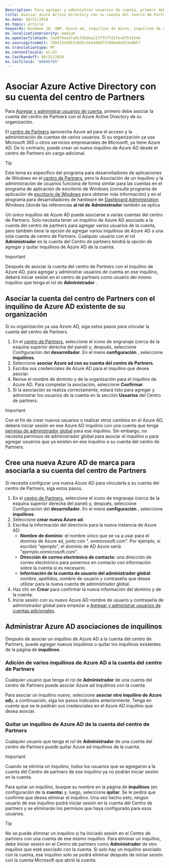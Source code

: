 ```yaml
---
Description: Para agregar y administrar usuarios de cuenta, primero debe asociar la cuenta del centro de Partners con el Azure Active Directory de su organización.
title: Asociar Azure Active Directory con su cuenta del centro de Partners
ms.date: 10/31/2018
ms.topic: article
keywords: Windows 10, UWP, Azure ad, inquilino de Azure, inquilino de AAD, inquilino de Azure ad, administración de inquilinos, inquilinos
ms.localizationpriority: medium
ms.openlocfilehash: fa26f4ea3fa91f43dea117ff5ffd2fec87514544
ms.sourcegitcommit: 720413d2053c8d5c5b34d6873740be6e913a4857
ms.translationtype: MT
ms.contentlocale: es-ES
ms.lasthandoff: 08/25/2020
ms.locfileid: "88846765"
---
```

# <a name="associate-azure-active-directory-with-your-partner-center-account"></a>Asociar Azure Active Directory con su cuenta del centro de Partners

Para [Agregar y administrar usuarios de cuenta](add-users-groups-and-azure-ad-applications.md), primero debe asociar la cuenta del centro de Partners con el Azure Active Directory de su organización. 

El [centro de Partners](https://partner.microsoft.com/dashboard) aprovecha Azure ad para el acceso y la administración de cuentas de varios usuarios. Si su organización ya usa Microsoft 365 u otros servicios empresariales de Microsoft, ya tiene Azure AD. De lo contrario, puede crear un nuevo inquilino de Azure AD desde el centro de Partners sin cargo adicional.

> [!TIP]
> Este tema es específico del programa para desarrolladores de aplicaciones de Windows en el [centro de Partners](https://partner.microsoft.com/dashboard), pero la Asociación de un inquilino y la administración de usuarios funciona de forma similar para las cuentas en el programa de aplicación de escritorio de Windows (consulte programa de aplicación de [escritorio de Windows](https://docs.microsoft.com/windows/desktop/appxpkg/windows-desktop-application-program#add-and-manage-account-users) para obtener más información) y en el programa para desarrolladores de hardware de [Dashboard Administration](https://docs.microsoft.com/windows-hardware/drivers/dashboard/dashboard-administration) Windows (donde las referencias **al rol de** **Administrador** también se aplica

Un único inquilino de Azure AD puede asociarse a varias cuentas del centro de Partners. Solo necesita tener un inquilino de Azure AD asociado a la cuenta del centro de partners para agregar varios usuarios de la cuenta, pero también tiene la opción de agregar varios inquilinos de Azure AD a una sola cuenta de centro de Partners. Cualquier usuario con el rol **Administrador** en la cuenta del Centro de partners tendrá la opción de agregar y quitar inquilinos de Azure AD de la cuenta.

> [!IMPORTANT]
> Después de asociar la cuenta del centro de Partners con el inquilino de Azure AD, para agregar y administrar usuarios de cuenta en ese inquilino, deberá iniciar sesión en el centro de partners como usuario del mismo inquilino que tenga el rol de **Administrador** .


## <a name="associate-your-partner-center-account-with-your-organizations-existing-azure-ad-tenant"></a>Asociar la cuenta del centro de Partners con el inquilino de Azure AD existente de su organización

Si su organización ya usa Azure AD, siga estos pasos para vincular la cuenta del centro de Partners.

1.  En el [centro de Partners](https://partner.microsoft.com/dashboard), seleccione el icono de engranaje (cerca de la esquina superior derecha del panel) y, después, seleccione Configuración del **desarrollador**. En el menú **configuración** , seleccione **inquilinos**.
2.  Seleccione **asociar Azure ad con su cuenta del centro de Partners**.
3.  Escriba sus credenciales de Azure AD para el inquilino que desea asociar.
4.  Revise el nombre de dominio y de la organización para el inquilino de Azure AD. Para completar la asociación, seleccione **Confirmar**.
5.  Si la asociación se realiza correctamente, estará listo para agregar y administrar los usuarios de la cuenta en la sección **Usuarios** del Centro de partners.

> [!IMPORTANT]
> Con el fin de crear nuevos usuarios o realizar otros cambios en el Azure AD, deberá iniciar sesión en ese Azure AD inquilino con una cuenta que tenga [permiso de administrador global](https://docs.microsoft.com/azure/active-directory/users-groups-roles/directory-assign-admin-roles) para ese inquilino. Sin embargo, no necesita permisos de administrador global para asociar el inquilino o para agregar usuarios que ya existen en ese inquilino a su cuenta del centro de Partners.


## <a name="create-a-brand-new-azure-ad-to-associate-with-your-partner-center-account"></a>Cree una nueva Azure AD de marca para asociarla a su cuenta del centro de Partners

Si necesita configurar una nueva Azure AD para vincularla a su cuenta del centro de Partners, siga estos pasos.

1.  En el [centro de Partners](https://partner.microsoft.com/dashboard), seleccione el icono de engranaje (cerca de la esquina superior derecha del panel) y, después, seleccione Configuración del **desarrollador**. En el menú **configuración** , seleccione **inquilinos**.
2.  Seleccione **crear nueva Azure ad**.
3.  Escriba la información del directorio para la nueva instancia de Azure AD:
    - **Nombre de dominio**: el nombre único que se va a usar para el dominio de Azure ad, junto con ". onmicrosoft.com". Por ejemplo, si escribió "ejemplo", el dominio de AD Azure sería "ejemplo.onmicrosoft.com".
    - **Dirección de correo electrónico de contacto**: una dirección de correo electrónico para ponernos en contacto con información sobre la cuenta si es necesario.
    - **Información de la cuenta de usuario del administrador global**: nombre, apellidos, nombre de usuario y contraseña que desea utilizar para la nueva cuenta de administrador global.
4.  Haz clic en **Crear** para confirmar la nueva información del dominio y de la cuenta.
5.  Inicie sesión con su nuevo Azure AD nombre de usuario y contraseña de administrador global para empezar a [Agregar y administrar usuarios de cuentas adicionales](add-users-groups-and-azure-ad-applications.md).


## <a name="manage-azure-ad-tenant-associations"></a>Administrar Azure AD asociaciones de inquilinos

Después de asociar un inquilino de Azure AD a la cuenta del centro de Partners, puede agregar nuevos inquilinos o quitar los inquilinos existentes de la página de **inquilinos** .


### <a name="add-multiple-azure-ad-tenants-to-your-partner-center-account"></a>Adición de varios inquilinos de Azure AD a la cuenta del centro de Partners

Cualquier usuario que tenga el rol de **Administrador** de una cuenta del centro de Partners puede asociar Azure ad inquilinos con la cuenta.

Para asociar un inquilino nuevo, seleccione **asociar otro inquilino de Azure ad**y, a continuación, siga los pasos indicados anteriormente. Tenga en cuenta que se le pedirán sus credenciales en el Azure AD inquilino que desea asociar.


### <a name="remove-an-azure-ad-tenant-from-your-partner-center-account"></a>Quitar un inquilino de Azure AD de la cuenta del centro de Partners

Cualquier usuario que tenga el rol de **Administrador** de una cuenta del centro de Partners puede quitar Azure ad inquilinos de la cuenta.

> [!IMPORTANT]
> Cuando se elimina un inquilino, todos los usuarios que se agregaron a la cuenta del Centro de partners de ese inquilino ya no podrán iniciar sesión en la cuenta. 

Para quitar un inquilino, busque su nombre en la página de **inquilinos** (en configuración de la **cuenta**) y, luego, seleccione **quitar**. Se le pedirá que confirme que desea eliminar el inquilino. Una vez hecho esto, ningún usuario de ese inquilino podrá iniciar sesión en la cuenta del Centro de partners y se eliminarán los permisos que haya configurado para esos usuarios.

> [!TIP]
> No se puede eliminar un inquilino si ha iniciado sesión en el Centro de partners con una cuenta de ese mismo inquilino. Para eliminar un inquilino, debe iniciar sesión en el Centro de partners como **Administrador** de otro inquilino que esté asociado con la cuenta. Si solo hay un inquilino asociado con la cuenta, ese inquilino solo se podrá eliminar después de iniciar sesión con la cuenta Microsoft que abrió la cuenta.


